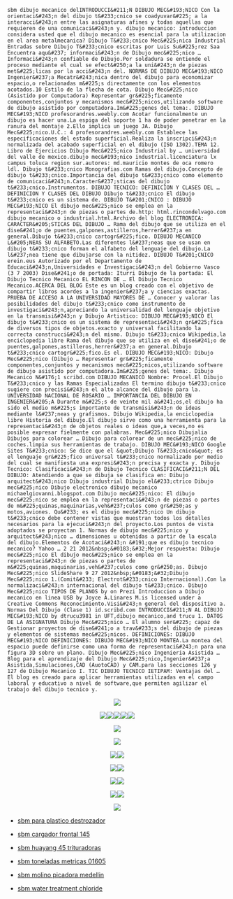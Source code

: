
```
sbm dibujo mecanico delINTRODUCCI&#211;N DIBUJO MEC&#193;NICO Con la orientaci&#243;n del dibujo t&#233;cnico se coadyuvar&#225; a la interacci&#243;n entre las asignaturas afines y todas aquellas que requieren de una comunicaci&#243;n y. dibujo mecanico: introduccion considera usted que el dibujo mecanico es esencial para la utilizacion en el area metalmecanica? Dibujo T&#233;cnico Mec&#225;nica Industrial Entradas sobre Dibujo T&#233;cnico escritas por Luis Su&#225;rez Saa Encuentra aqu&#237; informaci&#243;n de Dibujo mec&#225;nico … Informaci&#243;n confiable de Dibujo.Por soldadura se entiende el proceso mediante el cual se efect&#250;a la uni&#243;n de piezas met&#225;licas por la acci&#243;n del. NORMAS DE DIBUJO MEC&#193;NICO Ingenier&#237;a Mecatr&#243;nica dentro del dibujo para economizar espacio,o relacionadas m&#225;s directamente con los elementos acotados.10 Estilo de la flecha de cota. Dibujo Mec&#225;nico (Asistido por Computadora) Representar gr&#225;ficamente componentes,conjuntos y mecanismos mec&#225;nicos,utilizando software de dibujo asistido por computadora.Im&#225;genes del tema:. DIBUJO MEC&#193;NICO profesorandres.weebly.com Acotar funcionalmente un dibujo es hacer una.La espiga del soporte 1 ha de poder penetrar en la ranura del montaje 2.Ello implica un juego JA. Dibujo Mec&#225;nico.U.C.: 4 profesorandres.weebly.com Establece las especificaciones del estado superficial.Realiza la inscripci&#243;n normalizada del acabado superficial en el dibujo (ISO 1302).TEMA 12. Libro de Ejercicios Dibujo Mec&#225;nico Industrial by … universidad del valle de mexico.dibujo mec&#193;nico industrial.licenciatura lx campus toluca region sur.autores: md.mauricio montes de oca romero ldl. Dibujo t&#233;cnico Monografias.com Ramas del dibujo.Concepto de dibujo t&#233;cnico.Importancia del dibujo t&#233;cnico como elemento de comunicaci&#243;n.Caracter&#237;sticas del dibujo t&#233;cnico.Instrumentos. DIBUJO TECNICO: DEFINICION Y CLASES DEL … DEFINICION Y CLASES DEL DIBUJO Dibujo t&#233;cnico El dibujo t&#233;cnico es un sistema de. DIBUJO T&#201;CNICO : DIBUJO MEC&#193;NICO El dibujo mec&#225;nico se emplea en la representaci&#243;n de piezas o partes de.http: html.rincondelvago.com dibujo mecanico o industrial.html.Archivo del blog ELECTRONICA: CARACTER&#205;STICAS DEL DIBUJO … Rama del dibujo que se utiliza en el dise&#241;o de puentes,galpones,astilleros,herrer&#237;a en general.Dibujo t&#233;cnico cartogr&#225;fico. DIBUJO MECANICO L&#205;NEAS SU ALFABETO.Las diferentes l&#237;neas que se usan en dibujo t&#233;cnico forman el alfabeto del lenguaje del dibujo.La l&#237;nea tiene que dibujarse con la nitidez. DIBUJO T&#201;CNICO erein.eus Autorizado por el Departamento de Educaci&#243;n,Universidades e Investigaci&#243;n del Gobierno Vasco (3 7 2003) Dise&#241;o de portada: Iturri Dibujo de la portada: El Dibujo Tecnico Mecanico EL RINCON DE … El Dibujo Tecnico Mecanico.ACERCA DEL BLOG Este es un blog creado con el objetivo de compartir libros acordes a la ingenier&#237;a y ciencias exactas. PRUEBA DE ACCESO A LA UNIVERSIDAD MAYORES DE … Conocer y valorar las posibilidades del dibujo t&#233;cnico como instrumento de investigaci&#243;n,apreciando la universalidad del lenguaje objetivo en la transmisi&#243;n y Dibujo Artistico: DIBUJO MEC&#193;NICO El dibujo t&#233;cnico es un sistema de representaci&#243;n gr&#225;fica de diversos tipos de objetos.exacto y universal facilitando la correcta construcci&#243;n del mismo. Dibujo t&#233;cnico Wikipedia,la enciclopedia libre Rama del dibujo que se utiliza en el dise&#241;o de puentes,galpones,astilleros,herrer&#237;a en general.Dibujo t&#233;cnico cartogr&#225;fico.Es el. DIBUJO MEC&#193;NICO: Dibujo Mec&#225;nico (Dibujo … Representar gr&#225;ficamente componentes,conjuntos y mecanismos mec&#225;nicos,utilizando software de dibujo asistido por computadora.Im&#225;genes del tema:. Dibujo Mecanico N&#176;1 scribd.com DIBUJO MECANICO Nombre: Procel.El Dibujo T&#233;cnico y las Ramas Especializadas El termino dibujo t&#233;cnico sugiere con precisi&#243;n el alto alcance del dibujo para la. UNIVERSIDAD NACIONAL DE ROSARIO … IMPORTANCIA DEL DIBUJO EN INGENIER&#205;A Durante m&#225;s de veinte mil a&#241;os,el dibujo ha sido el medio m&#225;s importante de transmisi&#243;n de ideas mediante l&#237;neas y grafismos. Dibujo Wikipedia,la enciclopedia libre Historia del dibujo.El dibujo sirve como una herramienta para la representaci&#243;n de objetos reales o ideas que,a veces,no es posible expresar fielmente con palabras. Mec&#225;nico Dibujalia Dibujos para colorear … Dibujo para colorear de un mec&#225;nico de coches.limpia sus herramientas de trabajo. DIBUJO MEC&#193;NICO Google Sites T&#233;cnico: Se dice que el &quot;Dibujo T&#233;cnico&quot; es el lenguaje gr&#225;fico universal t&#233;cnico normalizado por medio del cual se manifiesta una expresi&#243;n precisa y exacta y. Dibujo Tecnico: Clasificaci&#243;n de Dibujo Tecnico CLASIFICACI&#211;N DEL DIBUJO: Atendiendo a que se dibuja se clasifica en: Dibujo arquitect&#243;nico Dibujo industrial Dibujo el&#233;ctrico Dibujo mec&#225;nico Dibujo electronico dibujo mecanico michaelgiovanni.blogspot.com Dibujo mec&#225;nico: El dibujo mec&#225;nico se emplea en la representaci&#243;n de piezas o partes de m&#225;quinas,maquinarias,veh&#237;culos como gr&#250;as y motos,aviones. Qu&#233; es el dibujo mec&#225;nico Un dibujo t&#233;cnico debe contener vistas que muestran todos los detalles necesarios para la ejecuci&#243;n del proyecto.Los puntos de vista adoptados se proyectan 1. Normas de dibujo mec&#225;nico y arquitect&#243;nico … dimensiones u obtenidas a partir de la escala del dibujo.Elementos de Acotaci&#243;n &#191;que es dibujo tecnico mecanico? Yahoo … 2 21 2012&nbsp;&#0183;&#32;Mejor respuesta: Dibujo mec&#225;nico El dibujo mec&#225;nico se emplea en la representaci&#243;n de piezas o partes de m&#225;quinas,maquinarias,veh&#237;culos como gr&#250;as. Dibujo Mec&#225;nico SlideShare 9 27 2012&nbsp;&#0183;&#32;Dibujo Mec&#225;nico 1.(Comit&#233; Electrot&#233;cnico Internacional).Con la normalizaci&#243;n internacional del dibujo t&#233;cnico. Dibujo Mec&#225;nico TIPOS DE PLANOS by on Prezi Introduccion a Dibujo mecanico en linea USB by Joyce A.Linares M.is licensed under a Creative Commons Reconocimiento.Visi&#243;n general del dispositivo a. Normas Del Dibujo (Clase 1) id.scribd.com INTRODUCCI&#211;N AL DIBUJO MEC&#193;NICO by dtrucu3981 in UFT,dibujo mecanico,and trucu 1. DATOS DE LA ASIGNATURA Dibujo Mec&#225;nico … El alumno ser&#225; capaz de Gestionar proyectos de dise&#241;o a trav&#233;s del dibujo de piezas y elementos de sistemas mec&#225;nicos. DEFINICIONES: DIBUJO MEC&#193;NICO DEFINICIONES: DIBUJO MEC&#193;NICO MONTEA.La montea del espacio puede definirse como una forma de representaci&#243;n para una figura 3D sobre un plano. Dibujo Mec&#225;nico Ingenieria Asistida … Blog para el aprendizaje del Dibujo Mec&#225;nico,Ingenier&#237;a Asistida,Simulaciones,CAD (AuotoCAD) y CAM.para las secciones 126 y 127 de Dibujo Mecanico I. TIC DIBUJO TECNICO IETIPAM: Ventajas del … El blog es creado para aplicar herramientas utilizadas en el campo laboral y educativo a nivel de software,que permiten agilizar el trabajo del dibujo tecnico y. 
```

<div align="center">

<a href="https://es-crusher.shibang-china.com/github&k=sbm+dibujo+mecanico+del"><img src="https://static.shibang-china.com/es/crusher/logo.jpg"></a>

<a href="https://es-crusher.shibang-china.com/github&k=sbm+dibujo+mecanico+del"><img src="https://static.shibang-china.com/es/crusher/index.jpg"></a><a href="https://es-crusher.shibang-china.com/material.htmlgithub&k=sbm+dibujo+mecanico+del"><img src="https://static.shibang-china.com/es/crusher/material.jpg"></a><a href="https://es-crusher.shibang-china.com/application.htmlgithub&k=sbm+dibujo+mecanico+del"><img src="https://static.shibang-china.com/es/crusher/application.jpg"></a><a href="https://es-crusher.shibang-china.com/aboutus.htmlgithub&k=sbm+dibujo+mecanico+del"><img src="https://static.shibang-china.com/es/crusher/aboutus.jpg"></a><a href="https://es-crusher.shibang-china.com/contact.htmlgithub&k=sbm+dibujo+mecanico+del"><img src="https://static.shibang-china.com/es/crusher/contact.jpg"></a>

<a href="https://es-crusher.shibang-china.com/github&k=sbm+dibujo+mecanico+del"><img src="https://static.shibang-china.com/es/crusher/banner.jpg"></a>

<a href="https://swt.shibang-china.com/github&k=sbm+dibujo+mecanico+del"><img src="https://static.shibang-china.com/es/crusher/text.jpg"></a>

<a href="https://swt.shibang-china.com/github&k=sbm+dibujo+mecanico+del"><img src="https://static.shibang-china.com/es/crusher/chat.jpg"></a><a href="https://es-crusher.shibang-china.com/contact.htmlgithub&k=sbm+dibujo+mecanico+del"><img src="https://static.shibang-china.com/es/crusher/message.jpg"></a>

<a href="https://es-crusher.shibang-china.com/products/pe.htmlgithub&k=sbm+dibujo+mecanico+del"><img src="https://static.shibang-china.com/es/crusher/pe.jpg"></a><a href="https://es-crusher.shibang-china.com/products/pf.htmlgithub&k=sbm+dibujo+mecanico+del"><img src="https://static.shibang-china.com/es/crusher/pf.jpg"></a>

<a href="https://es-crusher.shibang-china.com/products/hpt.htmlgithub&k=sbm+dibujo+mecanico+del"><img src="https://static.shibang-china.com/es/crusher/hpt.jpg"></a><a href="https://es-crusher.shibang-china.com/products/vsi.htmlgithub&k=sbm+dibujo+mecanico+del"><img src="https://static.shibang-china.com/es/crusher/vsi.jpg"></a>

<a href="https://es-crusher.shibang-china.com/products/klv.htmlgithub&k=sbm+dibujo+mecanico+del"><img src="https://static.shibang-china.com/es/crusher/klv.jpg"></a><a href="https://es-crusher.shibang-china.com/products/portable.htmlgithub&k=sbm+dibujo+mecanico+del"><img src="https://static.shibang-china.com/es/crusher/portable.jpg"></a>

<a href="https://swt.shibang-china.com/github&k=sbm+dibujo+mecanico+del"><img src="https://static.shibang-china.com/es/crusher/case.jpg"></a>

</div>


* [sbm para plastico destrozador](sbm%20para%20plastico%20destrozador.md)

* [sbm cargador frontal 145](sbm%20cargador%20frontal%20145.md)

* [sbm huayang 45 trituradoras](sbm%20huayang%2045%20trituradoras.md)

* [sbm toneladas metricas 01605](sbm%20toneladas%20metricas%2001605.md)

* [sbm molino picadora medellin](sbm%20molino%20picadora%20medellin.md)

* [sbm water treatment chloride](sbm%20water%20treatment%20chloride.md)